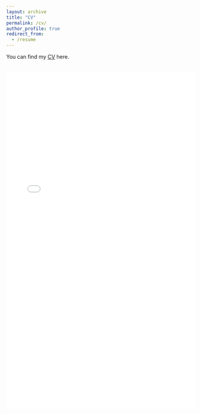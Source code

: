 ```yaml
---
layout: archive
title: "CV"
permalink: /cv/
author_profile: true
redirect_from:
  - /resume
---
```


You can find my 
[CV](https://github.com/user-attachments/files/19556134/CV_Habicht_Git.pdf)
here.

<br>

<iframe src="/assets/files/CV_Habicht.pdf#toolbar=0" width="100%" height="900px" style="border: none;">
  This browser does not support PDFs. Please download the PDF to view it: 
  <a href="/assets/files/CV_Habicht.pdf">Download PDF</a>
</iframe>
